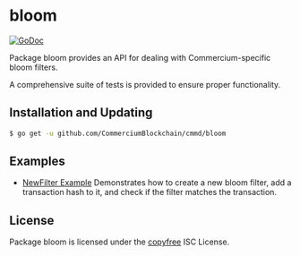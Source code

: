 bloom
=====

[![GoDoc](http://img.shields.io/badge/godoc-reference-blue.svg)](http://godoc.org/github.com/CommerciumBlockchain/cmmd/bloom)

Package bloom provides an API for dealing with Commercium-specific bloom filters.

A comprehensive suite of tests is provided to ensure proper functionality.

## Installation and Updating

```bash
$ go get -u github.com/CommerciumBlockchain/cmmd/bloom
```

## Examples

* [NewFilter Example](https://godoc.org/github.com/CommerciumBlockchain/cmmd/bloom#example-package--NewFilter)
  Demonstrates how to create a new bloom filter, add a transaction hash to it,
  and check if the filter matches the transaction.

## License

Package bloom is licensed under the [copyfree](http://copyfree.org) ISC
License.
